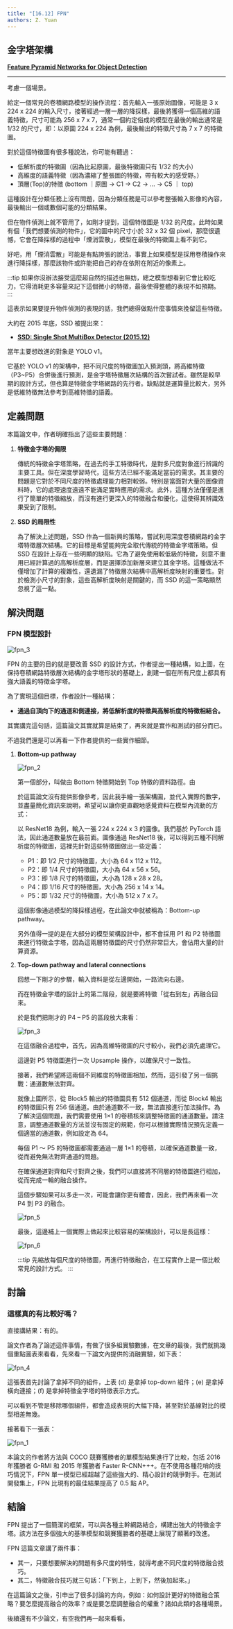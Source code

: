 ```yaml
---
title: "[16.12] FPN"
authors: Z. Yuan
---
```


## 金字塔架構

**[Feature Pyramid Networks for Object Detection](https://arxiv.org/abs/1612.03144)**

---

考慮一個場景。

給定一個常見的卷積網路模型的操作流程：首先輸入一張原始圖像，可能是 3 x 224 x 224 的輸入尺寸，接著經過一層一層的降採樣，最後將獲得一個高維的語義特徵，尺寸可能為 256 x 7 x 7，通常一個約定俗成的模型在最後的輸出通常是 1/32 的尺寸，即：以原圖 224 x 224 為例，最後輸出的特徵尺寸為 7 x 7 的特徵圖。

對於這個特徵圖有很多種說法，你可能有聽過：

- 低解析度的特徵圖（因為比起原圖，最後特徵圖只有 1/32 的大小）
- 高維度的語義特徵（因為濃縮了整張圖的特徵，帶有較大的感受野。）
- 頂層(Top)的特徵 (bottom ｜原圖 -> C1 -> C2 -> … -> C5 ｜ top)

這種設計在分類任務上沒有問題，因為分類任務是可以參考整張輸入影像的內容，最後輸出一個或數個可能的分類結果。

但在物件偵測上就不管用了，如剛才提到，這個特徵圖是 1/32 的尺度。此時如果有個「我們想要偵測的物件」，它的圖中的尺寸小於 32 x 32 個 pixel，那麼很遺憾，它會在降採樣的過程中「煙消雲散」，模型在最後的特徵圖上看不到它。

好吧，用「煙消雲散」可能是有點誇張的說法，事實上如果模型是採用卷積操作來進行降採樣，那麼該物件或許能把自己的存在依附在附近的像素上。

:::tip
如果你沒辦法接受這麼超自然的描述也無妨，總之模型想看到它會比較吃力，它得消耗更多容量來記下這個微小的特徵，最後使得整體的表現不如預期。
:::

這表示如果要提升物件偵測的表現的話，我們總得做點什麼事情來挽留這些特徵。

大約在 2015 年底，SSD 被提出來：

- **[SSD: Single Shot MultiBox Detector (2015.12)](https://arxiv.org/abs/1512.02325)**

當年主要想改進的對象是 YOLO v1。

它基於 YOLO v1 的架構中，把不同尺度的特徵圖加入預測頭，將高維特徵（P3~P5）合併後進行預測，是金字塔特徵層次結構的首次嘗試者。雖然是較早期的設計方式，但也算是特徵金字塔網路的先行者。缺點就是運算量比較大，另外是低維特徵無法參考到高維特徵的語義。

## 定義問題

本篇論文中，作者明確指出了這些主要問題：

1. **特徵金字塔的侷限**

   傳統的特徵金字塔策略，在過去的手工特徵時代，是對多尺度對象進行辨識的主要工具。但在深度學習時代，這些方法已經不能滿足當前的需求。其主要的問題是它對於不同尺度的特徵處理能力相對較弱。特別是當面對大量的圖像資料時，它的處理速度遠遠不能滿足實時應用的需求。此外，這種方法僅僅是進行了簡單的特徵縮放，而沒有進行更深入的特徵融合和優化，這使得其辨識效果受到了限制。

2. **SSD 的局限性**

   為了解決上述問題，SSD 作為一個新興的策略，嘗試利用深度卷積網路的金字塔特徵層次結構。它的目標是希望能夠完全取代傳統的特徵金字塔策略。但 SSD 在設計上存在一些明顯的缺陷。它為了避免使用較低級的特徵，刻意不重用已經計算過的高解析度層，而是選擇添加新層來建立其金字塔。這種做法不僅增加了計算的複雜性，還遺漏了特徵層次結構中高解析度映射的重要性。對於檢測小尺寸的對象，這些高解析度映射是關鍵的，而 SSD 的這一策略顯然忽視了這一點。

## 解決問題

### FPN 模型設計

![fpn_3](./img/fpn_3.jpg)

FPN 的主要的目的就是要改善 SSD 的設計方式，作者提出一種結構，如上圖，在保持卷積網路特徵層次結構的金字塔形狀的基礎上，創建一個在所有尺度上都具有強大語義的特徵金字塔。

為了實現這個目標，作者設計一種結構：

- **通過自頂向下的通道和側連接，將低解析度的特徵與高解析度的特徵相結合。**

其實講完這句話，這篇論文其實就算是結束了，再來就是實作和測試的部分而已。

不過我們還是可以再看一下作者提供的一些實作細節。

1. **Bottom-up pathway**

   ![fpn_2](./img/fpn_2.jpg)

   第一個部分，叫做由 Bottom 特徵開始到 Top 特徵的資料路徑。由

   於這篇論文沒有提供影像參考，因此我手繪一張架構圖，並代入實際的數字，並盡量簡化資訊來說明，希望可以讓你更直觀地感覺資料在模型內流動的方式：

   以 ResNet18 為例，輸入一張 224 x 224 x 3 的圖像。我們基於 PyTorch 語法，因此通道數量放在最前面。圖像通過 ResNet18 後，可以得到五種不同解析度的特徵圖，這裡先針對這些特徵圖做出一些定義：

   - P1：即 1/2 尺寸的特徵圖，大小為 64 x 112 x 112。
   - P2：即 1/4 尺寸的特徵圖，大小為 64 x 56 x 56。
   - P3：即 1/8 尺寸的特徵圖，大小為 128 x 28 x 28。
   - P4：即 1/16 尺寸的特徵圖，大小為 256 x 14 x 14。
   - P5：即 1/32 尺寸的特徵圖，大小為 512 x 7 x 7。

   這個影像通過模型的降採樣過程，在此論文中就被稱為：Bottom-up pathway。

   另外值得一提的是在大部分的模型架構設計中，都不會採用 P1 和 P2 特徵圖來進行特徵金字塔，因為這兩層特徵圖的尺寸仍然非常巨大，會佔用大量的計算資源。

2. **Top-down pathway and lateral connections**

   回想一下剛才的步驟，輸入資料是從左邊開始，一路流向右邊。

   而在特徵金字塔的設計上的第二階段，就是要將特徵「從右到左」再融合回來。

   於是我們把剛才的 P4 – P5 的區段放大來看：

   ![fpn_3](./img/fpn_7.jpg)

   在這個融合過程中，首先，因為高維特徵圖的尺寸較小，我們必須先處理它。

   這邊對 P5 特徵圖進行一次 Upsample 操作，以確保尺寸一致性。

   接著，我們希望將這兩個不同維度的特徵圖相加，然而，這引發了另一個挑戰：通道數無法對齊。

   就像上圖所示，從 Block5 輸出的特徵圖具有 512 個通道，而從 Block4 輸出的特徵圖只有 256 個通道。由於通道數不一致，無法直接進行加法操作。為了解決這個問題，我們需要使用 1×1 的卷積核來調整特徵圖的通道數量。請注意，調整通道數量的方法並沒有固定的規範，你可以根據實際情況預先定義一個適當的通道數，例如設定為 64。

   每個 P1 ～ P5 的特徵圖都需要通過一層 1×1 的卷積，以確保通道數量一致，從而避免無法對齊通道的問題。

   在確保通道對齊和尺寸對齊之後，我們可以直接將不同層的特徵圖進行相加，從而完成一輪的融合操作。

   這個步驟如果可以多走一次，可能會讓你更有體會，因此，我們再來看一次 P4 到 P3 的融合。

   ![fpn_5](./img/fpn_5.jpg)

   最後，這邊補上一個實際上做起來比較容易的架構設計，可以是長這樣：

   ![fpn_6](./img/fpn_6.jpg)

   :::tip
   先縮放每個尺度的特徵圖，再進行特徵融合，在工程實作上是一個比較常見的設計方式。
   :::

## 討論

### 這樣真的有比較好嗎？

直接講結果：有的。

論文作者為了論述這件事情，有做了很多組實驗數據，在文章的最後，我們就挑幾個重點圖表來看看，先來看一下論文內提供的消融實驗，如下表：

![fpn_4](./img/fpn_4.jpg)

這張表首先討論了拿掉不同的組件，上表 (d) 是拿掉 top-down 組件；(e) 是拿掉橫向連接；(f) 是拿掉特徵金字塔的特徵表示方式。

可以看到不管是移除哪個組件，都會造成表現的大幅下降，甚至對於基線對比的模型相差無幾。

接著看下一張表：

![fpn_1](./img/fpn_1.jpg)

本論文的作者將方法與 COCO 競賽獲勝者的單模型結果進行了比較，包括 2016 年獲勝者 G-RMI 和 2015 年獲勝者 Faster R-CNN+++。在不使用各種花哨的技巧情況下，FPN 單一模型已經超越了這些強大的、精心設計的競爭對手。在測試開發集上，FPN 比現有的最佳結果提高了 0.5 點 AP。

## 結論

FPN 提出了一個簡潔的框架，可以與各種主幹網路結合，構建出強大的特徵金字塔。該方法在多個強大的基準模型和競賽獲勝者的基礎上展現了顯著的改進。

FPN 這篇文章講了兩件事：

- 其一，只要想要解決的問題有多尺度的特性，就得考慮不同尺度的特徵融合技巧。
- 其二，特徵融合技巧就三句話：「下到上，上到下，然後加起來。」

在這篇論文之後，引申出了很多討論的方向，例如：如何設計更好的特徵融合策略？要怎麼提高融合的效率？或是要怎麼調整融合的權重？諸如此類的各種場景。

後續還有不少論文，有空我們再一起來看看。

